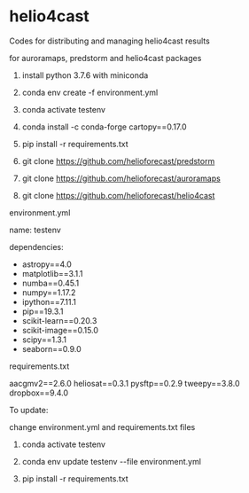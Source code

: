 # helio4cast
Codes for distributing and managing helio4cast results

for auroramaps, predstorm and helio4cast packages


1. install python 3.7.6 with miniconda

2. conda env create  -f environment.yml

3. conda activate testenv

4. conda install -c conda-forge cartopy==0.17.0

5. pip install -r requirements.txt

6. git clone https://github.com/helioforecast/predstorm

7. git clone https://github.com/helioforecast/auroramaps

8. git clone https://github.com/helioforecast/helio4cast


environment.yml

name: testenv

dependencies:
  - astropy==4.0
  - matplotlib==3.1.1
  - numba==0.45.1
  - numpy==1.17.2
  - ipython==7.11.1
  - pip==19.3.1
  - scikit-learn==0.20.3
  - scikit-image==0.15.0
  - scipy==1.3.1
  - seaborn==0.9.0

requirements.txt

aacgmv2==2.6.0
heliosat==0.3.1
pysftp==0.2.9
tweepy==3.8.0
dropbox==9.4.0



To update:

change  environment.yml and requirements.txt files

1. conda activate testenv

2. conda env update testenv --file environment.yml 

3. pip install -r requirements.txt
















